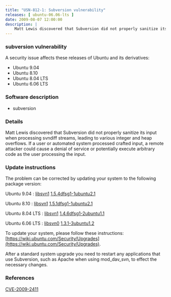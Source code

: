 ```yaml
---
title: "USN-812-1: Subversion vulnerability"
releases: [ ubuntu-06.06-lts ]
date: 2009-08-07 12:00:00
description: |
    Matt Lewis discovered that Subversion did not properly sanitize its input when processing svndiff streams, leading to various integer and heap overflows. If a user or automated system processed crafted input, a remote attacker could cause a denial of service or potentially execute arbitrary code as the user processing the input. 
--- 
```

 
### subversion vulnerability

A security issue affects these releases of Ubuntu and its derivatives:

* Ubuntu 9.04
* Ubuntu 8.10
* Ubuntu 8.04 LTS
* Ubuntu 6.06 LTS

### Software description

* subversion 

### Details

Matt Lewis discovered that Subversion did not properly sanitize its input when processing svndiff streams, leading to various integer and heap overflows. If a user or automated system processed crafted input, a remote attacker could cause a denial of service or potentially execute arbitrary code as the user processing the input. 

### Update instructions

The problem can be corrected by updating your system to the following package version:

Ubuntu 9.04
 : [libsvn1](https://launchpad.net/ubuntu/+source/subversion) <span> [1.5.4dfsg1-1ubuntu2.1](https://launchpad.net/ubuntu/+source/subversion/1.5.4dfsg1-1ubuntu2.1) </span> 

Ubuntu 8.10
 : [libsvn1](https://launchpad.net/ubuntu/+source/subversion) <span> [1.5.1dfsg1-1ubuntu2.1](https://launchpad.net/ubuntu/+source/subversion/1.5.1dfsg1-1ubuntu2.1) </span> 

Ubuntu 8.04 LTS
 : [libsvn1](https://launchpad.net/ubuntu/+source/subversion) <span> [1.4.6dfsg1-2ubuntu1.1](https://launchpad.net/ubuntu/+source/subversion/1.4.6dfsg1-2ubuntu1.1) </span> 

Ubuntu 6.06 LTS
 : [libsvn0](https://launchpad.net/ubuntu/+source/subversion) <span> [1.3.1-3ubuntu1.2](https://launchpad.net/ubuntu/+source/subversion/1.3.1-3ubuntu1.2) </span> 

To update your system, please follow these instructions: [https://wiki.ubuntu.com/Security/Upgrades](https://wiki.ubuntu.com/Security/Upgrades).

After a standard system upgrade you need to restart any applications that use Subversion, such as Apache when using mod_dav_svn, to effect the necessary changes. 

### References

 [CVE-2009-2411](http://people.ubuntu.com/~ubuntu-security/cve/CVE-2009-2411)
 
